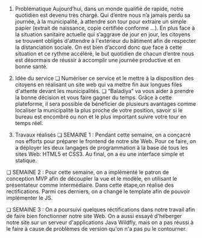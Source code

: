 1) Problématique
Aujourd’hui, dans un monde qualifié de rapide, notre quotidien est
devenu très chargé.
Qui d’entre nous n’a jamais perdu sa journée, à la municipalité, à
attendre son tour pour extraire un simple papier (extrait de
naissance, copie certifiée conforme …).
En plus face à la situation sanitaire actuelle qui s’aggrave de jour en
jour, les citoyens se trouvent obligés d'attendre à l'extérieur du
bâtiment afin de respecter la distanciation sociale.
On est bien d’accord donc que face à cette situation et ce rythme
accéléré, le but quotidien de chacun d’entre nous est désormais de
réussir à accomplir une journée productive et en bonne santé.

2) Idée du service
❏ Numériser ce service et le mettre à la disposition des citoyens en
réalisant un site web qui va mettre fin aux longues files d'attente
devant les municipalités.
❏ “Baladiya” va vous aider à prendre la bonne décision et vous faire
gagner du temps. Grâce à cette plateforme, il sera possible de
bénéficier de plusieurs avantages comme localiser la municipalité la
plus proche de votre position, savoir si le bureau est encombré ou
non et le plus important suivre votre tour en temps réel.

3) Travaux réalisés 
 ❏ SEMAINE 1 : Pendant cette semaine, on a conçacré nos efforts pour préparer le frontend de notre site
 Web. Pour ce faire, on a déployer  les deux langages de programmation à la base de tous les sites Web:
 HTML5 et CSS3. Au final, on a eu une interface simple et statique.
 
 ❏ SEMAINE 2 :  Pour cette semaine, on a implémenté le patron de conception MVP afin de découpler la
 vue et le modèle, en utilisant le présentateur comme intermédiaire. Dans cette étape,on réalisé des
 rectifications. Parmi ces derniers, on a changé le template afin de pouvoir implémenter le JS.
 
  ❏ SEMAINE 3 : On a poursuivi quelques réctifications dans notre travail afin de faire bien
  fonctionner notre site Web. On a aussi essayé d'héberger notre site sur un serveur d'applications
  Java Wildfly, mais on a pas réussi à le faire à cause de problèmes de version qu'on n'a pas pu le contourner.
  
  

